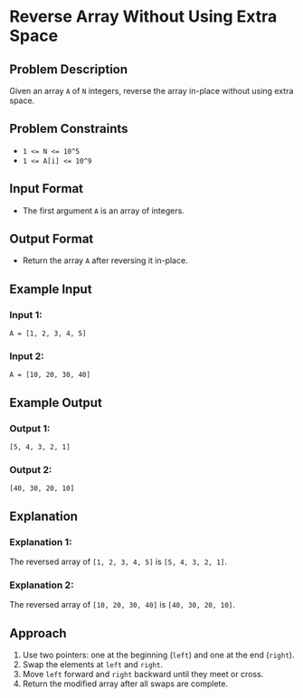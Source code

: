 # Reverse Array Without Using Extra Space

## Problem Description

Given an array `A` of `N` integers, reverse the array in-place without using extra space.

## Problem Constraints
- `1 <= N <= 10^5`
- `1 <= A[i] <= 10^9`

## Input Format
- The first argument `A` is an array of integers.

## Output Format
- Return the array `A` after reversing it in-place.

## Example Input

### Input 1:
```plaintext
A = [1, 2, 3, 4, 5]
```

### Input 2:
```plaintext
A = [10, 20, 30, 40]
```

## Example Output

### Output 1:
```plaintext
[5, 4, 3, 2, 1]
```

### Output 2:
```plaintext
[40, 30, 20, 10]
```

## Explanation

### Explanation 1:
The reversed array of `[1, 2, 3, 4, 5]` is `[5, 4, 3, 2, 1]`.

### Explanation 2:
The reversed array of `[10, 20, 30, 40]` is `[40, 30, 20, 10]`.

## Approach
1. Use two pointers: one at the beginning (`left`) and one at the end (`right`).
2. Swap the elements at `left` and `right`.
3. Move `left` forward and `right` backward until they meet or cross.
4. Return the modified array after all swaps are complete.

